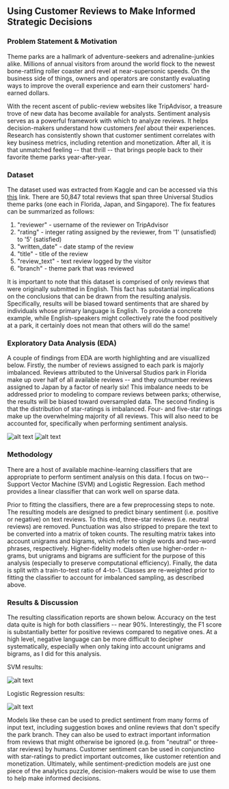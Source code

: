 ## Using Customer Reviews to Make Informed Strategic Decisions

### Problem Statement & Motivation

Theme parks are a hallmark of adventure-seekers and adrenaline-junkies alike. Millions of annual visitors from around the world flock to the newest bone-rattling roller coaster and revel at near-supersonic speeds. On the business side of things, owners and operators are constantly evaluating ways to improve the overall experience and earn their customers' hard-earned dollars. 

With the recent ascent of public-review websites like TripAdvisor, a treasure trove of new data has become available for analysts. Sentiment analysis serves as a powerful framework with which to analyze reviews. It helps decision-makers understand how customers *feel* about their experiences. Research has consistently shown that customer sentiment correlates with key business metrics, including retention and monetization. After all, it is that unmatched feeling -- that thrill -- that brings people back to their favorite theme parks year-after-year.

### Dataset

The dataset used was extracted from Kaggle and can be accessed via this [this](https://www.kaggle.com/dwiknrd/reviewuniversalstudio) link. There are 50,847 total reviews that span three Universal Studios theme parks (one each in Florida, Japan, and Singapore). The fix features can be summarized as follows:

1.  "reviewer" - username of the reviewer on TripAdvisor
2.  "rating" - integer rating assigned by the reviewer, from '1' (unsatisfied) to '5' (satisfied)
3.  "written_date" - date stamp of the review
4.  "title" - title of the review
5.  "review_text" - text review logged by the visitor
6.  "branch" - theme park that was reviewed

It is important to note that this dataset is comprised of only reviews that were originally submitted in English. This fact has substantial implications on the conclusions that can be drawn from the resulting analysis. Specifically, results will be biased toward sentiments that are shared by individuals whose primary language is English. To provide a concrete example, while English-speakers might collectively rate the food positively at a park, it certainly does not mean that others will do the same!

### Exploratory Data Analysis (EDA)

A couple of findings from EDA are worth highlighting and are visuallized below. Firstly, the number of reviews assigned to each park is majorly imbalanced. Reviews attributed to the Universal Studios park in Florida make up over half of all available reviews -- and they outnumber reviews assigned to Japan by a factor of nearly six! This imbalance needs to be addressed prior to modeling to compare reviews between parks; otherwise, the results will be biased toward oversampled data. The second finding is that the distribution of star-ratings is imbalanced. Four- and five-star ratings make up the overwhelming majority of all reviews. This will also need to be accounted for, specifically when performing sentiment analysis.

![alt text](https://github.com/agushansky/sentiment_analysis/blob/main/images/rating_dist.png?raw=true)
![alt text](https://github.com/agushansky/sentiment_analysis/blob/main/images/park_dist.png?raw=true)

### Methodology

There are a host of available machine-learning classifiers that are appropriate to perform sentiment analysis on this data. I focus on two-- Support Vector Machine (SVM) and Logistic Regression. Each method provides a linear classifier that can work well on sparse data.

Prior to fitting the classifiers, there are a few preprocessing steps to note. The resulting models are designed to predict binary sentiment (i.e. positive or negative) on text reviews. To this end, three-star reviews (i.e. neutral reviews) are removed. Punctuation was also stripped to prepare the text to be converted into a matrix of token counts. The resulting matrix takes into account unigrams and bigrams, which refer to single words and two-word phrases, respectively. Higher-fidelity models often use higher-order n-grams, but unigrams and bigrams are sufficient for the purpose of this analysis (especially to preserve computational efficiency). Finally, the data is split with a train-to-test ratio of 4-to-1. Classes are re-weighted prior to fitting the classifier to account for imbalanced sampling, as described above. 

### Results & Discussion

The resulting classification reports are shown below. Accuracy on the test data quite is high for both classifiers -- near 90%. Interestingly, the F1 score is substantially better for positive reviews compared to negative ones. At a high level, negative language can be more difficult to decipher systematically, especially when only taking into account unigrams and bigrams, as I did for this analysis.

SVM results:  

![alt text](https://github.com/agushansky/sentiment_analysis/blob/main/images/svm_results.jpg?raw=true)

Logistic Regression results:  

![alt text](https://github.com/agushansky/sentiment_analysis/blob/main/images/logistic_reg_results.jpg?raw=true)

Models like these can be used to predict sentiment from many forms of input text, including suggestion boxes and online reviews that don't specify the park branch. They can also be used to extract important information from reviews that might otherwise be ignored (e.g. from "neutral" or three-star reviews) by humans. Customer sentiment can be used in conjunctino with star-ratings to predict important outcomes, like customer retention and monetization. Ultimately, while sentiment-prediction models are just one piece of the analytics puzzle, decision-makers would be wise to use them to help make informed decisions.
